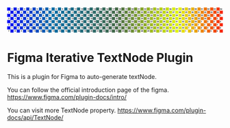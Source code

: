 ![Alt text](/Frame.png?raw=true "Optional Title")

# Figma Iterative TextNode Plugin

This is a plugin for Figma to auto-generate textNode.

You can follow the official introduction page of the figma.
https://www.figma.com/plugin-docs/intro/

You can visit more TextNode property.
https://www.figma.com/plugin-docs/api/TextNode/

